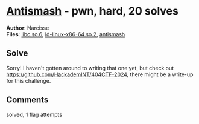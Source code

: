 [Antismash](challenge_files/README.md) - pwn, hard, 20 solves
===

**Author**: Narcisse    
**Files**: [libc.so.6](https://www.narthorn.com/ctf/404CTF-2024/challenge_files/Exploitation%20de%20binaires/Antismash/libc.so.6), [ld-linux-x86-64.so.2](https://www.narthorn.com/ctf/404CTF-2024/challenge_files/Exploitation%20de%20binaires/Antismash/ld-linux-x86-64.so.2), [antismash](https://www.narthorn.com/ctf/404CTF-2024/challenge_files/Exploitation%20de%20binaires/Antismash/antismash)

## Solve

Sorry! I haven't gotten around to writing that one yet, but check out https://github.com/HackademINT/404CTF-2024, there might be a write-up for this challenge.

## Comments

solved, 1 flag attempts